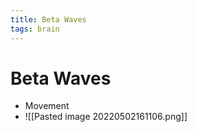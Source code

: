 ```yaml
---
title: Beta Waves
tags: brain
---
```


# Beta Waves
- Movement
- ![[Pasted image 20220502161106.png]]
























